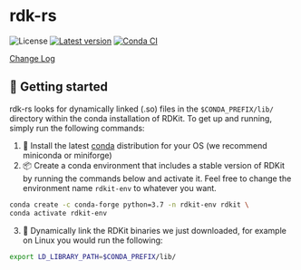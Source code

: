 # rdk-rs

![License](https://img.shields.io/badge/license-MIT%2FApache--2.0-blue)
[![Latest version](https://img.shields.io/crates/v/rdk-rs.svg)](https://crates.io/crates/rdk-rs)
[![Conda CI](https://github.com/jcathalina/rdk-rs/actions/workflows/conda-ci.yml/badge.svg)](https://github.com/jcathalina/rdk-rs/actions/workflows/conda-ci.yml)

[Change Log](https://github.com/jcathalina/rdk-rs/blob/main/CHANGELOG.md)

## :rocket: Getting started
rdk-rs looks for dynamically linked (.so) files in the `$CONDA_PREFIX/lib/` directory within the conda installation of RDKit. To get up and running, simply run the following commands:
<br>
1. :snake: Install the latest [conda](https://docs.conda.io/en/latest/miniconda.html) distribution for your OS (we recommend miniconda or miniforge)
2. :package: Create a conda environment that includes a stable version of RDKit by running the commands below and activate it. Feel free to change the environment name `rdkit-env` to whatever you want.
```bash
conda create -c conda-forge python=3.7 -n rdkit-env rdkit \
conda activate rdkit-env
```
3. :link: Dynamically link the RDKit binaries we just downloaded, for example on Linux you would run the following:
```bash
export LD_LIBRARY_PATH=$CONDA_PREFIX/lib/
```